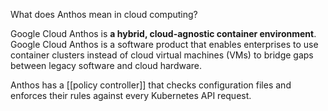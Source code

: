 
What does Anthos mean in cloud computing?

Google Cloud Anthos is **a hybrid, cloud-agnostic container environment**. Google Cloud Anthos is a software product that enables enterprises to use container clusters instead of cloud virtual machines (VMs) to bridge gaps between legacy software and cloud hardware.

Anthos has a [[policy controller]] that checks configuration files and enforces their rules against every Kubernetes API request. 